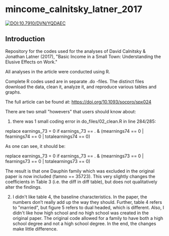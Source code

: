 # mincome_calnitsky_latner_2017

[![DOI:10.7910/DVN/YQDAEC](http://img.shields.io/badge/10.7910/DVN/YQDAEC.425840-B31B1B.svg)](https://doi.org/10.7910/DVN/YQDAEC)

## Introduction

Repository for the codes used for the analyses of David Calnitsky &amp; Jonathan Latner (2017), "Basic Income in a Small Town: Understanding the Elusive Effects on Work."

All analyses in the article were conducted using R. 

Complete R codes used are in separate .do -files.  The distinct files download the data, clean it, analyze it, and reproduce various tables and graphs.

The full article can be found at: https://doi.org/10.1093/socpro/spx024

There are two small "howevers" that users should know about:

1) there was 1 small coding error in do_files/02_clean.R in 
line 284/285:

replace earnings_73 = 0 if earnings_73 == . & (mearnings74 == 0 | fearnings74 == 0 | totalearnings74 == 0)

As one can see, it should be:

replace earnings_73 = 0 if earnings_73 == . & (mearnings73 == 0 | fearnings73 == 0 | totalearnings73 == 0)

The result is that one Dauphin family which was excluded in the original paper is now included (famno == 35723).  This very slightly changes the coefficients in Table 3 (i.e. the diff in diff table), but does not qualitatively alter the findings.

2) I didn't like table 4, the baseline characteristics.  In the paper, the numbers don’t really add up the way they should.  Further, table 4 refers to "married", but figure 5 refers to dual headed, which is different.  Also, I didn't like how high school and no high school was created in the original paper.  The original code allowed for a family to have both a high school degree and not a high school degree.  In the end, the changes make little difference.
